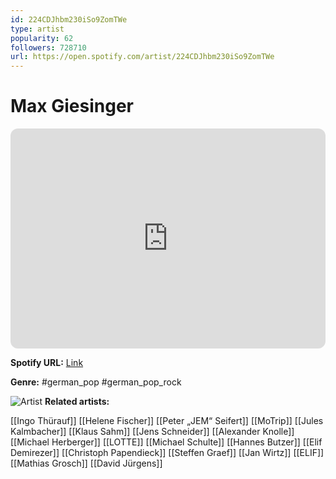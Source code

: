 ```yaml
---
id: 224CDJhbm230iSo9ZomTWe
type: artist
popularity: 62
followers: 728710
url: https://open.spotify.com/artist/224CDJhbm230iSo9ZomTWe
---
```

# Max Giesinger

<iframe style="border-radius:12px" src="https://open.spotify.com/embed/artist/224CDJhbm230iSo9ZomTWe" width="100%" height="352" frameBorder="0" allowfullscreen="" allow="autoplay; clipboard-write; encrypted-media; fullscreen; picture-in-picture" loading="lazy"></iframe>

**Spotify URL:** [Link](https://open.spotify.com/artist/224CDJhbm230iSo9ZomTWe)

**Genre:**  #german_pop #german_pop_rock

![Artist](https://i.scdn.co/image/ab6761610000e5eb392da80c840a6d875c353e72)
**Related artists:**

[[Ingo Thürauf]]
[[Helene Fischer]]
[[Peter „JEM“ Seifert]]
[[MoTrip]]
[[Jules Kalmbacher]]
[[Klaus Sahm]]
[[Jens Schneider]]
[[Alexander Knolle]]
[[Michael Herberger]]
[[LOTTE]]
[[Michael Schulte]]
[[Hannes Butzer]]
[[Elif Demirezer]]
[[Christoph Papendieck]]
[[Steffen Graef]]
[[Jan Wirtz]]
[[ELIF]]
[[Mathias Grosch]]
[[David Jürgens]]
